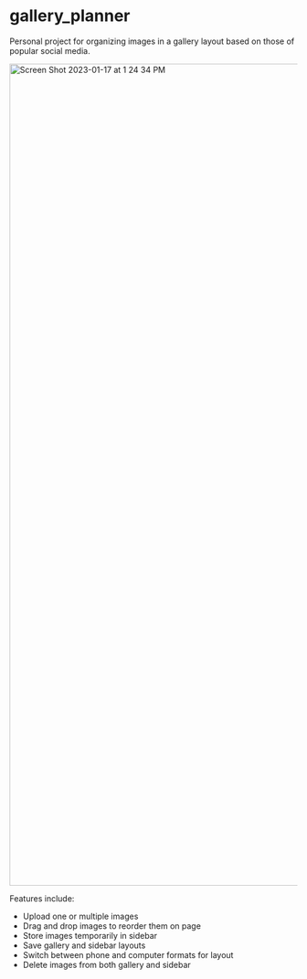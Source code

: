 # gallery_planner

Personal project for organizing images in a gallery layout based on those of popular social media.

<img width="1440" alt="Screen Shot 2023-01-17 at 1 24 34 PM" src="https://user-images.githubusercontent.com/33842899/212980683-1818b3f7-063a-4425-a975-9b672ed786e5.png">

Features include:
* Upload one or multiple images
* Drag and drop images to reorder them on page
* Store images temporarily in sidebar
* Save gallery and sidebar layouts
* Switch between phone and computer formats for layout
* Delete images from both gallery and sidebar
